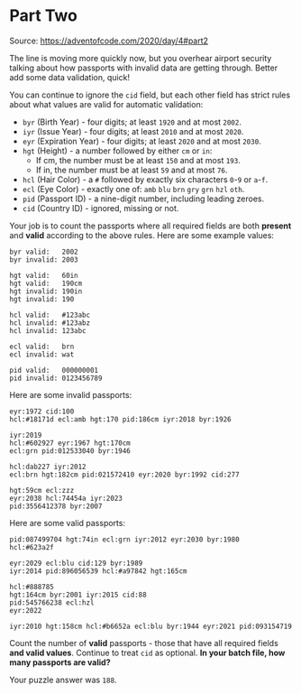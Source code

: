 # Part Two

Source: https://adventofcode.com/2020/day/4#part2

The line is moving more quickly now, but you overhear airport security talking about how passports with invalid data are getting through. Better add some data validation, quick!

You can continue to ignore the `cid` field, but each other field has strict rules about what values are valid for automatic validation:

* `byr` (Birth Year) - four digits; at least `1920` and at most `2002`.
* `iyr` (Issue Year) - four digits; at least `2010` and at most `2020`.
* `eyr` (Expiration Year) - four digits; at least `2020` and at most `2030`.
* `hgt` (Height) - a number followed by either `cm` or `in`:
    * If cm, the number must be at least `150` and at most `193`.
    * If in, the number must be at least `59` and at most `76`.
* `hcl` (Hair Color) - a `#` followed by exactly six characters `0`-`9` or `a`-`f`.
* `ecl` (Eye Color) - exactly one of: `amb` `blu` `brn` `gry` `grn` `hzl` `oth`.
* `pid` (Passport ID) - a nine-digit number, including leading zeroes.
* `cid` (Country ID) - ignored, missing or not.

Your job is to count the passports where all required fields are both **present** and **valid** according to the above rules. Here are some example values:

```
byr valid:   2002
byr invalid: 2003

hgt valid:   60in
hgt valid:   190cm
hgt invalid: 190in
hgt invalid: 190

hcl valid:   #123abc
hcl invalid: #123abz
hcl invalid: 123abc

ecl valid:   brn
ecl invalid: wat

pid valid:   000000001
pid invalid: 0123456789
```

Here are some invalid passports:

``` 
eyr:1972 cid:100
hcl:#18171d ecl:amb hgt:170 pid:186cm iyr:2018 byr:1926

iyr:2019
hcl:#602927 eyr:1967 hgt:170cm
ecl:grn pid:012533040 byr:1946

hcl:dab227 iyr:2012
ecl:brn hgt:182cm pid:021572410 eyr:2020 byr:1992 cid:277

hgt:59cm ecl:zzz
eyr:2038 hcl:74454a iyr:2023
pid:3556412378 byr:2007
```

Here are some valid passports:

```
pid:087499704 hgt:74in ecl:grn iyr:2012 eyr:2030 byr:1980
hcl:#623a2f

eyr:2029 ecl:blu cid:129 byr:1989
iyr:2014 pid:896056539 hcl:#a97842 hgt:165cm

hcl:#888785
hgt:164cm byr:2001 iyr:2015 cid:88
pid:545766238 ecl:hzl
eyr:2022

iyr:2010 hgt:158cm hcl:#b6652a ecl:blu byr:1944 eyr:2021 pid:093154719
```

Count the number of **valid** passports - those that have all required fields **and valid values**. Continue to treat `cid` as optional. **In your batch file, how many passports are valid?**

Your puzzle answer was `188`.